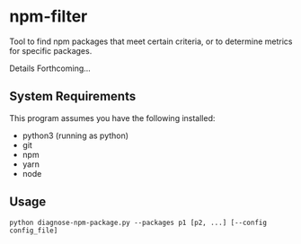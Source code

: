# npm-filter
Tool to find npm packages that meet certain criteria, or to determine metrics for specific packages.

Details Forthcoming...

## System Requirements
This program assumes you have the following installed:
* python3 (running as python)
* git
* npm
* yarn
* node

## Usage
`python diagnose-npm-package.py --packages p1 [p2, ...] [--config config_file]`
